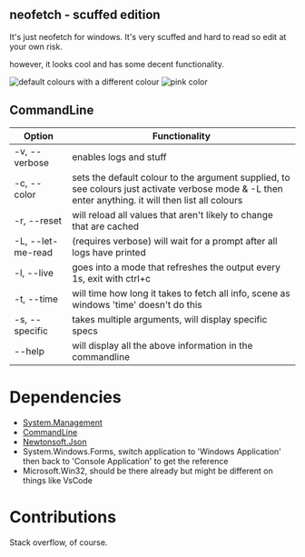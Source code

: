 ## neofetch - scuffed edition
It's just neofetch for windows. It's very scuffed and hard to read so edit at your own risk.

however, it looks cool and has some decent functionality.

![default colours](https://media.discordapp.net/attachments/989233326973915139/989233349266665543/unknown.png)
with a different colour
![pink color](https://media.discordapp.net/attachments/989233326973915139/989233511686877214/unknown.png?width=1093&height=609)

## CommandLine

|Option| Functionality |
|--|--|
| -v, --verbose | enables logs and stuff |
| -c, --color | sets the default colour to the argument supplied, to see colours just activate verbose mode & -L then enter anything. it will then list all colours |
| -r, --reset | will reload all values that aren't likely to change that are cached |
| -L, --let-me-read | (requires verbose) will wait for a prompt after all logs have printed |
| -l, --live | goes into a mode that refreshes the output every 1s, exit with ctrl+c |
| -t, --time | will time how long it takes to fetch all info, scene as windows 'time' doesn't do this |
| -s, --specific | takes multiple arguments, will display specific specs |
| --help | will display all the above information in the commandline |

# Dependencies

 - [System.Management](https://www.nuget.org/packages/System.Management/)
 - [CommandLine](https://www.nuget.org/packages/CommandLineParser/)
 - [Newtonsoft.Json](https://www.nuget.org/packages/Newtonsoft.Json/13.0.2-beta1)
 - System.Windows.Forms, switch application to 'Windows Application' then back to 'Console Application' to get the reference
 - Microsoft.Win32, should be there already but might be different on things like VsCode

# Contributions
 Stack overflow, of course.

